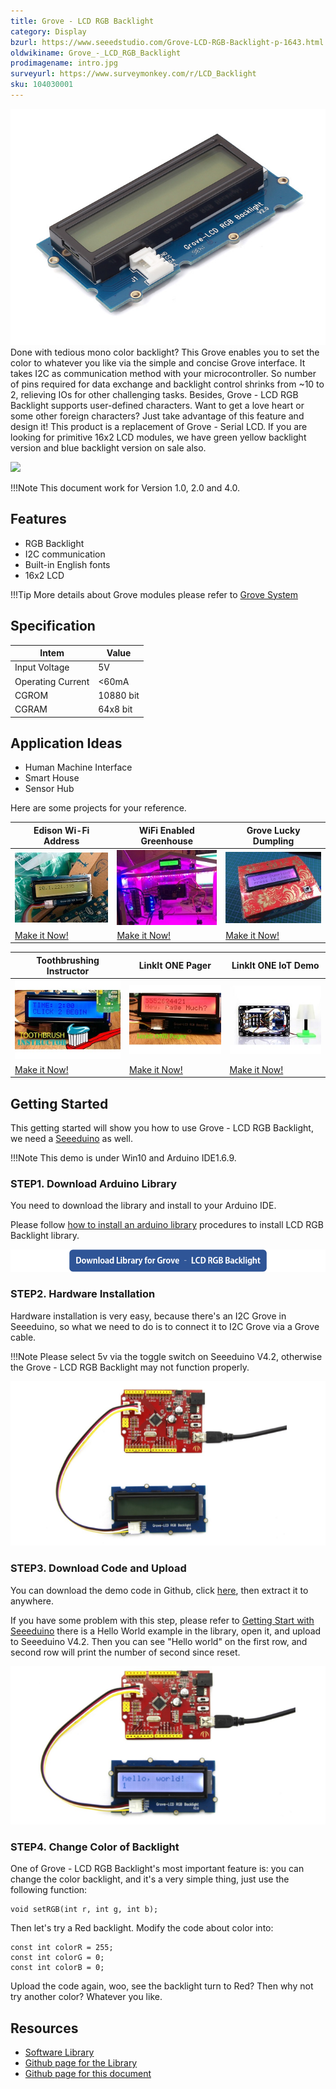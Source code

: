 ```yaml
---
title: Grove - LCD RGB Backlight
category: Display
bzurl: https://www.seeedstudio.com/Grove-LCD-RGB-Backlight-p-1643.html
oldwikiname: Grove_-_LCD_RGB_Backlight
prodimagename: intro.jpg
surveyurl: https://www.surveymonkey.com/r/LCD_Backlight
sku: 104030001
---
```


![enter image description here](https://raw.githubusercontent.com/SeeedDocument/Grove_LCD_RGB_Backlight/master/images/intro.jpg)
Done with tedious mono color backlight? This Grove enables you to set the color to whatever you like via
the simple and concise Grove interface. It takes I2C as communication method with your microcontroller.
So number of pins required for data exchange and backlight control shrinks from ~10 to 2, relieving IOs for
other challenging tasks. Besides, Grove - LCD RGB Backlight supports user-defined characters. Want to get
a love heart or some other foreign characters? Just take advantage of this feature and design it!
This product is a replacement of Grove - Serial LCD. If you are looking for primitive 16x2 LCD modules, we
have green yellow backlight version and blue backlight version on sale also.

[![](https://raw.githubusercontent.com/SeeedDocument/Seeed-WiKi/master/docs/images/get_one_now.png)](http://www.seeedstudio.com/Grove-LCD-RGB-Backlight-p-1643.html)

!!!Note
    This document work for Version 1.0, 2.0 and 4.0.


## Features

* RGB Backlight
* I2C communication
* Built-in English fonts
* 16x2 LCD

!!!Tip
    More details about Grove modules please refer to [Grove System](http://wiki.seeed.cc/Grove_System/)

## Specification

|Intem|Value|
|------|----------|
| Input Voltage|5V|
| Operating Current | <60mA |
|CGROM | 10880 bit |
| CGRAM | 64x8 bit |

## Application Ideas

* Human Machine Interface
* Smart House
* Sensor Hub

Here are some projects for your reference.

|Edison Wi-Fi Address|WiFi Enabled Greenhouse|Grove Lucky Dumpling|
|------------------------|-------------------|--------------------|
|![enter image description here](https://raw.githubusercontent.com/SeeedDocument/Grove_LCD_RGB_Backlight/master/images/project1.jpg)|![enter image description here](https://raw.githubusercontent.com/SeeedDocument/Grove_LCD_RGB_Backlight/master/images/project2.jpg)|![enter image description here](https://raw.githubusercontent.com/SeeedDocument/Grove_LCD_RGB_Backlight/master/images/project3.jpg)|
|[Make it Now!](http://www.instructables.com/id/Show-the-Intel-Edison-WiFi-IP-Address-on-a-Grove-L/)|[Make it Now!](http://www.instructables.com/id/Arduino-Grove-Greenhouse/)|[Make it Now!](http://www.instructables.com/id/Grove-Lucky-Dumpling/)|


|Toothbrushing Instructor|LinkIt ONE Pager|LinkIt ONE IoT Demo|
|------------------------|-------------------|--------------------|
|![enter image description here](https://raw.githubusercontent.com/SeeedDocument/Grove_LCD_RGB_Backlight/master/images/project4.jpg)|![enter image description here](https://raw.githubusercontent.com/SeeedDocument/Grove_LCD_RGB_Backlight/master/images/project5.jpg)|![enter image description here](https://raw.githubusercontent.com/SeeedDocument/Grove_LCD_RGB_Backlight/master/images/project6.jpg)|
|[Make it Now!](http://www.instructables.com/id/Toothbrushing-Instructor/)|[Make it Now!](http://www.instructables.com/id/LinkIt-ONE-Pager/)|[Make it Now!](http://www.seeed.cc/project_detail.html?id=78)|


## Getting Started

This getting started will show you how to use Grove - LCD RGB Backlight, we need a [Seeeduino](http://www.seeedstudio.com/Seeeduino-V4.2-p-2517.html) as well.

!!!Note
    This demo is under Win10 and Arduino IDE1.6.9.

### STEP1. Download Arduino Library

You need to download the library and install to your Arduino IDE.

Please follow [how to install an arduino library](http://wiki.seeed.cc/How_to_install_Arduino_Library/) procedures to install LCD RGB Backlight library.

[![enter image description here](https://raw.githubusercontent.com/SeeedDocument/Grove_LCD_RGB_Backlight/master/images/library.png)](https://github.com/Seeed-Studio/Grove_LCD_RGB_Backlight/archive/master.zip)

### STEP2. Hardware Installation

Hardware installation is very easy, because there's an I2C Grove in Seeeduino, so what we need to do is
to connect it to I2C Grove via a Grove cable.

!!!Note
    Please select 5v via the toggle switch on Seeeduino V4.2, otherwise the Grove - LCD RGB Backlight may not function properly.

![// image 1](https://raw.githubusercontent.com/SeeedDocument/Grove_LCD_RGB_Backlight/master/images/1.png)

### STEP3. Download Code and Upload

You can download the demo code in Github, click [here](https://github.com/Seeed-Studio/Grove_LCD_RGB_Backlight), then extract it to anywhere.

If you have some problem with this step, please refer to [Getting Start with Seeeduino](http://wiki.seeed.cc/) there is a Hello World example in the library, open it, and upload to Seeeduino V4.2. Then you can see "Hello world" on the first row, and second row will print the number of second since reset.

![// image 1](https://raw.githubusercontent.com/SeeedDocument/Grove_LCD_RGB_Backlight/master/images/2.png)

### STEP4. Change Color of Backlight

One of Grove - LCD RGB Backlight's most important feature is: you can change the color backlight, and it's
a very simple thing, just use the following function:

    void setRGB(int r, int g, int b);

Then let's try a Red backlight.
Modify the code about color into:

    const int colorR = 255;
    const int colorG = 0;
    const int colorB = 0;

Upload the code again, woo, see the backlight turn to Red? Then why not try another color? Whatever you like.


## Resources

* [Software Library](https://github.com/Seeed-Studio/Grove_LCD_RGB_Backlight/archive/master.zip)
* [Github page for the Library](https://github.com/Seeed-Studio/Grove_LCD_RGB_Backlight)
* [Github page for this document](https://github.com/SeeedDocument/Grove_LCD_RGB_Backlight)
